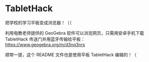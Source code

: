 # TabletHack
把学校的学习平板变成浏览器！（（

利用电教老师提供的 GeoGebra 软件可以浏览网页，只需用安卓手机下载 TabletHack 传送门并用蓝牙传输给平板：<https://www.geogebra.org/m/d3nq3nrs>

顺带一提，这个 README 文件也是使用平板 TabletHack 编辑的！（

